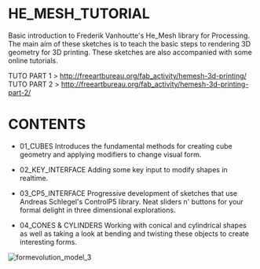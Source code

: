 HE_MESH_TUTORIAL
================

Basic introduction to Frederik Vanhoutte's He_Mesh library for Processing. The main aim of these sketches is to teach the basic steps to rendering 3D geometry for 3D printing. These sketches are also accompanied with some online tutorials.

TUTO PART 1 > http://freeartbureau.org/fab_activity/hemesh-3d-printing/
TUTO PART 2 > http://freeartbureau.org/fab_activity/hemesh-3d-printing-part-2/

CONTENTS
========

- 01_CUBES
  Introduces the fundamental methods for creating cube geometry and applying modifiers to change visual form.

- 02_KEY_INTERFACE
  Adding some key input to modify shapes in realtime.

- 03_CP5_INTERFACE
  Progressive development of sketches that use Andreas Schlegel's ControlP5 library. Neat sliders n' buttons for your   formal delight in three dimensional explorations.

- 04_CONES & CYLINDERS
  Working with conical and cylindrical shapes as well as taking a look at bending and twisting these objects to create interesting forms.

![formevolution_model_3](https://cloud.githubusercontent.com/assets/1027891/5549447/44765a52-8b8b-11e4-846f-f79161d37584.jpg)
